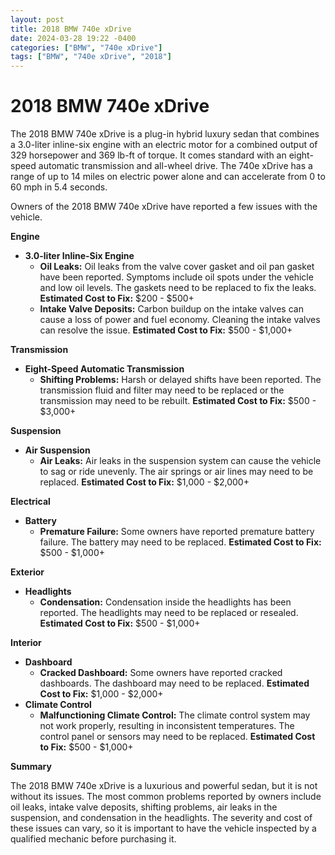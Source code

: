 ```yaml
---
layout: post
title: 2018 BMW 740e xDrive
date: 2024-03-28 19:22 -0400
categories: ["BMW", "740e xDrive"]
tags: ["BMW", "740e xDrive", "2018"]
---
```

# 2018 BMW 740e xDrive

The 2018 BMW 740e xDrive is a plug-in hybrid luxury sedan that combines a 3.0-liter inline-six engine with an electric motor for a combined output of 329 horsepower and 369 lb-ft of torque. It comes standard with an eight-speed automatic transmission and all-wheel drive. The 740e xDrive has a range of up to 14 miles on electric power alone and can accelerate from 0 to 60 mph in 5.4 seconds.

Owners of the 2018 BMW 740e xDrive have reported a few issues with the vehicle.

**Engine**

* **3.0-liter Inline-Six Engine**
    * **Oil Leaks:** Oil leaks from the valve cover gasket and oil pan gasket have been reported. Symptoms include oil spots under the vehicle and low oil levels. The gaskets need to be replaced to fix the leaks. **Estimated Cost to Fix:** $200 - $500+
    * **Intake Valve Deposits:** Carbon buildup on the intake valves can cause a loss of power and fuel economy. Cleaning the intake valves can resolve the issue. **Estimated Cost to Fix:** $500 - $1,000+

**Transmission**

* **Eight-Speed Automatic Transmission**
    * **Shifting Problems:** Harsh or delayed shifts have been reported. The transmission fluid and filter may need to be replaced or the transmission may need to be rebuilt. **Estimated Cost to Fix:** $500 - $3,000+

**Suspension**

* **Air Suspension**
    * **Air Leaks:** Air leaks in the suspension system can cause the vehicle to sag or ride unevenly. The air springs or air lines may need to be replaced. **Estimated Cost to Fix:** $1,000 - $2,000+

**Electrical**

* **Battery**
    * **Premature Failure:** Some owners have reported premature battery failure. The battery may need to be replaced. **Estimated Cost to Fix:** $500 - $1,000+

**Exterior**

* **Headlights**
    * **Condensation:** Condensation inside the headlights has been reported. The headlights may need to be replaced or resealed. **Estimated Cost to Fix:** $500 - $1,000+

**Interior**

* **Dashboard**
    * **Cracked Dashboard:** Some owners have reported cracked dashboards. The dashboard may need to be replaced. **Estimated Cost to Fix:** $1,000 - $2,000+
* **Climate Control**
    * **Malfunctioning Climate Control:** The climate control system may not work properly, resulting in inconsistent temperatures. The control panel or sensors may need to be replaced. **Estimated Cost to Fix:** $500 - $1,000+

**Summary**

The 2018 BMW 740e xDrive is a luxurious and powerful sedan, but it is not without its issues. The most common problems reported by owners include oil leaks, intake valve deposits, shifting problems, air leaks in the suspension, and condensation in the headlights. The severity and cost of these issues can vary, so it is important to have the vehicle inspected by a qualified mechanic before purchasing it.
